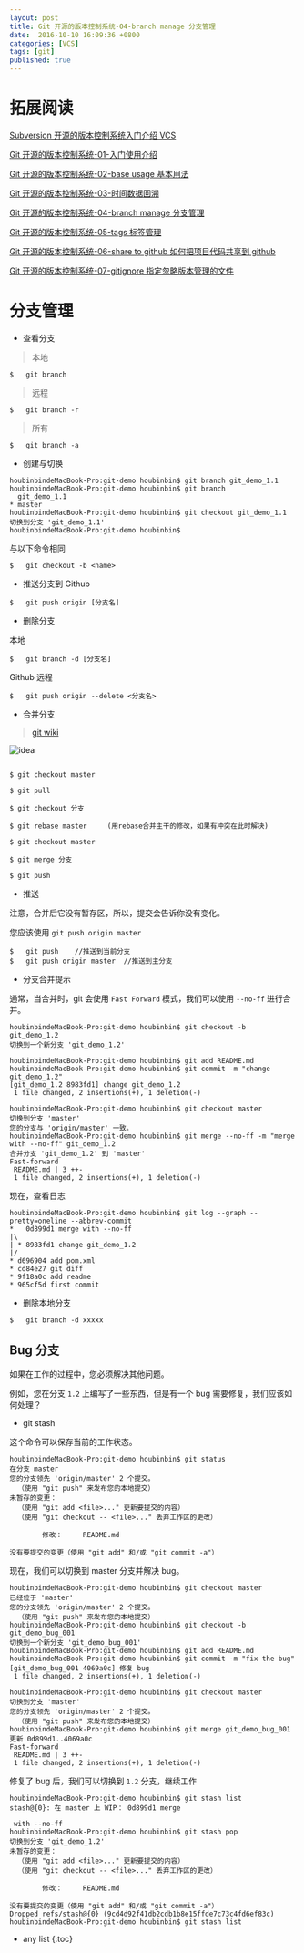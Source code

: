 ```yaml
---
layout: post
title: Git 开源的版本控制系统-04-branch manage 分支管理
date:  2016-10-10 16:09:36 +0800
categories: [VCS]
tags: [git]
published: true
---
```


# 拓展阅读

[Subversion 开源的版本控制系统入门介绍 VCS](https://houbb.github.io/2016/09/02/vcs-svn-01-intro)

[Git 开源的版本控制系统-01-入门使用介绍](https://houbb.github.io/2016/10/10/vsc-git-01-intro)

[Git 开源的版本控制系统-02-base usage 基本用法](https://houbb.github.io/2016/10/10/vsc-git-02-base-usage)

[Git 开源的版本控制系统-03-时间数据回溯](https://houbb.github.io/2016/10/10/vsc-git-03-time-data-back)

[Git 开源的版本控制系统-04-branch manage 分支管理](https://houbb.github.io/2016/10/10/vsc-git-04-branch-manage)

[Git 开源的版本控制系统-05-tags 标签管理](https://houbb.github.io/2016/10/10/vsc-git-05-tags)

[Git 开源的版本控制系统-06-share to github 如何把项目代码共享到 github](https://houbb.github.io/2016/10/10/vsc-git-06-share-to-github)

[Git 开源的版本控制系统-07-gitignore 指定忽略版本管理的文件](https://houbb.github.io/2016/10/10/vsc-git-07-gitignore)


# 分支管理

- 查看分支

> 本地

```
$   git branch
```

> 远程

```
$   git branch -r
```

> 所有

```
$   git branch -a
```


- 创建与切换

```
houbinbindeMacBook-Pro:git-demo houbinbin$ git branch git_demo_1.1
houbinbindeMacBook-Pro:git-demo houbinbin$ git branch
  git_demo_1.1
* master
houbinbindeMacBook-Pro:git-demo houbinbin$ git checkout git_demo_1.1
切换到分支 'git_demo_1.1'
houbinbindeMacBook-Pro:git-demo houbinbin$
```

与以下命令相同

```
$   git checkout -b <name>
```

- 推送分支到 Github

```
$   git push origin [分支名]
```

- 删除分支

本地

```
$   git branch -d [分支名]
```

Github 远程

```
$   git push origin --delete <分支名>
```


- [合并分支](http://blog.csdn.net/syc434432458/article/details/51861483)

> [git wiki](https://github.com/Kunena/Kunena-Forum/wiki/Create-a-new-branch-with-git-and-manage-branches)

![idea](https://raw.githubusercontent.com/houbb/resource/master/img/git/2016-09-02-git-merge.png)

```

$ git checkout master

$ git pull

$ git checkout 分支

$ git rebase master     (用rebase合并主干的修改，如果有冲突在此时解决)

$ git checkout master

$ git merge 分支

$ git push

```

- 推送

注意，合并后它没有暂存区，所以，提交会告诉你没有变化。

您应该使用 ```git push origin master```

```
$   git push    //推送到当前分支
$   git push origin master  //推送到主分支
```

- 分支合并提示

通常，当合并时，git 会使用 ```Fast Forward``` 模式，我们可以使用 ```--no-ff``` 进行合并。

```
houbinbindeMacBook-Pro:git-demo houbinbin$ git checkout -b git_demo_1.2
切换到一个新分支 'git_demo_1.2'

houbinbindeMacBook-Pro:git-demo houbinbin$ git add README.md
houbinbindeMacBook-Pro:git-demo houbinbin$ git commit -m "change git_demo_1.2"
[git_demo_1.2 8983fd1] change git_demo_1.2
 1 file changed, 2 insertions(+), 1 deletion(-)

houbinbindeMacBook-Pro:git-demo houbinbin$ git checkout master
切换到分支 'master'
您的分支与 'origin/master' 一致。
houbinbindeMacBook-Pro:git-demo houbinbin$ git merge --no-ff -m "merge with --no-ff" git_demo_1.2
合并分支 'git_demo_1.2' 到 'master'
Fast-forward
 README.md | 3 ++-
 1 file changed, 2 insertions(+), 1 deletion(-)
```

现在，查看日志

```
houbinbindeMacBook-Pro:git-demo houbinbin$ git log --graph --pretty=oneline --abbrev-commit
*   0d899d1 merge with --no-ff
|\
| * 8983fd1 change git_demo_1.2
|/
* d696904 add pom.xml
* cd84e27 git diff
* 9f18a0c add readme
* 965cf5d first commit
```


- 删除本地分支

```
$   git branch -d xxxxx
```

## Bug 分支

如果在工作的过程中，您必须解决其他问题。

例如，您在分支 ```1.2``` 上编写了一些东西，但是有一个 bug 需要修复，我们应该如何处理？

- git stash

这个命令可以保存当前的工作状态。

```
houbinbindeMacBook-Pro:git-demo houbinbin$ git status
在分支 master
您的分支领先 'origin/master' 2 个提交。
  （使用 "git push" 来发布您的本地提交）
未暂存的变更：
  （使用 "git add <file>..." 更新要提交的内容）
  （使用 "git checkout -- <file>..." 丢弃工作区的更改）

        修改：     README.md

没有要提交的变更（使用 "git add" 和/或 "git commit -a"）
```

现在，我们可以切换到 master 分支并解决 bug。

```
houbinbindeMacBook-Pro:git-demo houbinbin$ git checkout master
已经位于 'master'
您的分支领先 'origin/master' 2 个提交。
  （使用 "git push" 来发布您的本地提交）
houbinbindeMacBook-Pro:git-demo houbinbin$ git checkout -b git_demo_bug_001
切换到一个新分支 'git_demo_bug_001'
houbinbindeMacBook-Pro:git-demo houbinbin$ git add README.md
houbinbindeMacBook-Pro:git-demo houbinbin$ git commit -m "fix the bug"
[git_demo_bug_001 4069a0c] 修复 bug
 1 file changed, 2 insertions(+), 1 deletion(-)

houbinbindeMacBook-Pro:git-demo houbinbin$ git checkout master
切换到分支 'master'
您的分支领先 'origin/master' 2 个提交。
  （使用 "git push" 来发布您的本地提交）
houbinbindeMacBook-Pro:git-demo houbinbin$ git merge git_demo_bug_001
更新 0d899d1..4069a0c
Fast-forward
 README.md | 3 ++-
 1 file changed, 2 insertions(+), 1 deletion(-)

```

修复了 bug 后，我们可以切换到 ```1.2``` 分支，继续工作

```
houbinbindeMacBook-Pro:git-demo houbinbin$ git stash list
stash@{0}: 在 master 上 WIP： 0d899d1 merge

 with --no-ff
houbinbindeMacBook-Pro:git-demo houbinbin$ git stash pop
切换到分支 'git_demo_1.2'
未暂存的变更：
  （使用 "git add <file>..." 更新要提交的内容）
  （使用 "git checkout -- <file>..." 丢弃工作区的更改）

        修改：     README.md

没有要提交的变更（使用 "git add" 和/或 "git commit -a"）
Dropped refs/stash@{0} (9cd4d92f41db2cdb1b8e15ffde7c73c4fd6ef83c)
houbinbindeMacBook-Pro:git-demo houbinbin$ git stash list
```


* any list
{:toc}


